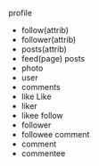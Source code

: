 profile
 - follow(attrib)
 - follower(attrib)
 - posts(attrib)
 - feed(page)
posts
 - photo
 - user
 - comments
 - like
Like
 - liker
 - likee
follow
 - follower
 - followee
comment 
 - comment 
 - commentee
